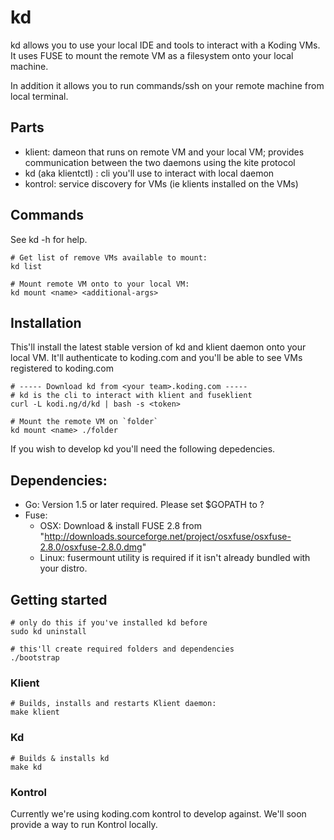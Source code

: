 # kd

kd allows you to use your local IDE and tools to interact with a Koding VMs.
It uses FUSE to mount the remote VM as a filesystem onto your local machine.

In addition it allows you to run commands/ssh on your remote machine from local
terminal.

## Parts

  * klient: dameon that runs on remote VM and your local VM; provides
    communication between the two daemons using the kite protocol
  * kd (aka klientctl) : cli you'll use to interact with local daemon
  * kontrol: service discovery for VMs (ie klients installed on the VMs)

## Commands

See kd -h for help.

    # Get list of remove VMs available to mount:
    kd list

    # Mount remote VM onto to your local VM:
    kd mount <name> <additional-args>

## Installation

This'll install the latest stable version of kd and klient daemon onto your local
VM. It'll authenticate to koding.com and you'll be able to see VMs
registered to koding.com

    # ----- Download kd from <your team>.koding.com -----
    # kd is the cli to interact with klient and fuseklient
    curl -L kodi.ng/d/kd | bash -s <token>

    # Mount the remote VM on `folder`
    kd mount <name> ./folder

If you wish to develop kd you'll need the following depedencies.

## Dependencies:

  * Go: Version 1.5 or later required. Please set $GOPATH to ?
  * Fuse:
    * OSX: Download & install FUSE 2.8 from "http://downloads.sourceforge.net/project/osxfuse/osxfuse-2.8.0/osxfuse-2.8.0.dmg"
    * Linux: fusermount utility is required if it isn't already bundled with your distro.

## Getting started

    # only do this if you've installed kd before
    sudo kd uninstall

    # this'll create required folders and dependencies
    ./bootstrap

### Klient

    # Builds, installs and restarts Klient daemon:
    make klient

### Kd

    # Builds & installs kd
    make kd

### Kontrol

Currently we're using koding.com kontrol to develop against. We'll soon provide
a way to run Kontrol locally.
